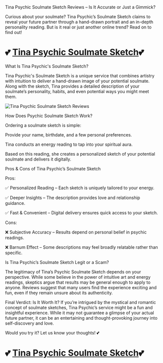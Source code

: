 Tina Psychic Soulmate Sketch Reviews – Is It Accurate or Just a Gimmick?

Curious about your soulmate? Tina Psychic’s Soulmate Sketch claims to reveal your future partner through a hand-drawn portrait and an in-depth personality reading. But is it real or just another online trend? Read on to find out!

# 💕 [Tina Psychic Soulmate Sketch](https://afftinaaldea.com/squeeze-page-594851661735381537666?hopId=90518831-9761-464f-a73d-8194d33d620b&hop=fatlreview&)💕

What Is Tina Psychic's Soulmate Sketch?

Tina Psychic's Soulmate Sketch is a unique service that combines artistry with intuition to deliver a hand-drawn image of your potential soulmate. Along with the sketch, Tina provides a detailed description of your soulmate’s personality, habits, and even potential ways you might meet them.

![Tina Psychic Soulmate Sketch Reviews](https://github.com/user-attachments/assets/70c2a5e6-b607-47d1-b962-8c7966f1538b)


How Does Psychic Soulmate Sketch Work?

Ordering a soulmate sketch is simple:

Provide your name, birthdate, and a few personal preferences.

Tina conducts an energy reading to tap into your spiritual aura.

Based on this reading, she creates a personalized sketch of your potential soulmate and delivers it digitally.

Pros & Cons of Tina Psychic’s Soulmate Sketch

Pros:

✅ Personalized Reading – Each sketch is uniquely tailored to your energy.

✅ Deeper Insights – The description provides love and relationship guidance.

✅ Fast & Convenient – Digital delivery ensures quick access to your sketch.

Cons:

❌ Subjective Accuracy – Results depend on personal belief in psychic readings.

❌ Barnum Effect – Some descriptions may feel broadly relatable rather than specific.

Is Tina Psychic’s Soulmate Sketch Legit or a Scam?

The legitimacy of Tina’s Psychic Soulmate Sketch depends on your perspective. While some believe in the power of intuitive art and energy readings, skeptics argue that results may be general enough to apply to anyone. Reviews suggest that many users find the experience exciting and fun, even if they remain unsure about its authenticity.

Final Verdict: Is It Worth It?
If you’re intrigued by the mystical and romantic concept of soulmate sketches, Tina Psychic’s service might be a fun and insightful experience. While it may not guarantee a glimpse of your actual future partner, it can be an entertaining and thought-provoking journey into self-discovery and love.

Would you try it? Let us know your thoughts! 💕

# 💕 [Tina Psychic Soulmate Sketch](https://afftinaaldea.com/squeeze-page-594851661735381537666?hopId=90518831-9761-464f-a73d-8194d33d620b&hop=fatlreview&)💕
